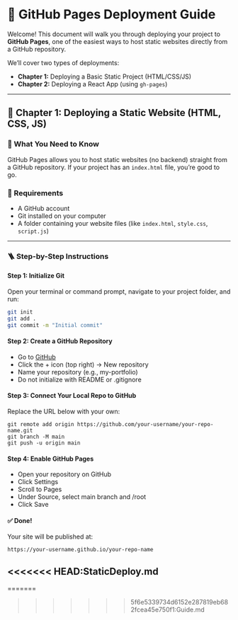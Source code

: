 # 📘 GitHub Pages Deployment Guide

Welcome! This document will walk you through deploying your project to **GitHub Pages**, one of the easiest ways to host static websites directly from a GitHub repository.

We’ll cover two types of deployments:

- **Chapter 1:** Deploying a Basic Static Project (HTML/CSS/JS)
- **Chapter 2:** Deploying a React App (using `gh-pages`)

---

## 📖 Chapter 1: Deploying a Static Website (HTML, CSS, JS)

### 🧠 What You Need to Know
GitHub Pages allows you to host static websites (no backend) straight from a GitHub repository. If your project has an `index.html` file, you’re good to go.

### 🔧 Requirements
- A GitHub account
- Git installed on your computer
- A folder containing your website files (like `index.html`, `style.css`, `script.js`)

---

### 🪜 Step-by-Step Instructions

#### Step 1: Initialize Git
Open your terminal or command prompt, navigate to your project folder, and run:
```bash
git init
git add .
git commit -m "Initial commit"
```
#### Step 2: Create a GitHub Repository

- Go to [GitHub](https://github.com)
- Click the + icon (top right) → New repository
- Name your repository (e.g., my-portfolio)
- Do not initialize with README or .gitignore

#### Step 3: Connect Your Local Repo to GitHub
Replace the URL below with your own:

```
git remote add origin https://github.com/your-username/your-repo-name.git
git branch -M main
git push -u origin main
```

#### Step 4: Enable GitHub Pages

- Open your repository on GitHub
- Click Settings
- Scroll to Pages
- Under Source, select main branch and /root
- Click Save

#### ✅ Done!
Your site will be published at:
```
https://your-username.github.io/your-repo-name
```
<<<<<<< HEAD:StaticDeploy.md
---
=======
>>>>>>> 5f6e5339734d6152e287819eb682fcea45e750f1:Guide.md
